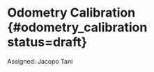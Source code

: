 # Odometry Calibration {#odometry_calibration status=draft}

Assigned: Jacopo Tani

<!-- From old google docs file: https://docs.google.com/document/d/1FmuOvPtKPMSIfay0wuxPQXESbmxYewl3gwJmhLU-4KY/edit#

Motivation
You might have noticed that your vehicle doesn’t really go in a straight line when you command it to. Also, the vehicle might not go at the velocity you are commanding it to drive at.

This is due to the fact a slight difference between the motors and the wheels can cause the left wheel and right wheel to travel slightly different distance even though they have made the same rotation. Also, the system has no encoders, so we are commanding open loop voltages without ensuring the desired wheel velocity is met.

We can counter this behavior by calibrating the “gain” and “trim”  on the commands that are sent to the wheels. This tutorial will walk you through the calibration process and also introduce the use of parameter server in ROS.
Method
We want to be able to specify a velocity(speed) and angular velocity(rotation) to control where the car goes. However the motors can only be controlled via rotation rate commands. Our robots use differential drive. For details see https://chess.eecs.berkeley.edu/eecs149/documentation/differentialDrive.pdf

Software Implementation
The inverse_kinematics_node under dagu_car pkg is in charge of translating a desired velocity(speed) and angular velocity(rotation) command, also called Twist2D, to motor voltages. It also adjusting the wheel voltage commands by a gain and trim value. The relationship between the velocities and the output voltages are defined as:

right_wheel_voltage = (gain + trim) * (linearVelocity + angularVelocity * 0.5 * baseline)
left_wheel_voltage = (gain - trim) * (linearVelocity - angularVelocity * 0.5 * baseline)

The baseline is the distance between the two wheels. Note that if the gain = 1.0 and trim = 0.0, the wheel’s voltages are exactly the same as the linear velocity + or - angular velocity times half the baseline length.


With gain > 1.0, the vehicle goes faster given the same velocity command, and for gain <1.0 it would go slower.

With trim > 0, the right wheel will turn slightly more than the left wheel given the same velocity command; with trim < 0, the left wheel will turn slightly more the right wheel.
Calibration Instructions
Make sure that your vehicle is on and connected to the wifi.

On your Duckiebot, launch the joystick

duckiebot: $ roslaunch duckietown_demos joystick.launch veh:=${VEHICLE_NAME}

Changing the trim to 0.01:

duckiebot: $ rosservice call /${VEHICLE_NAME}/inverse_kinematics_node/set_trim -- 0.01

Or Changing the trim in a negative way, e.g. to -0.01:

duckiebot: $ rosservice call /${VEHICLE_NAME}/inverse_kinematics_node/set_trim -- -0.01

Keep setting the trim until the duckiebot goes straight

Then start setting the gain:

duckiebot: $ rosservice call /${VEHICLE_NAME}/inverse_kinematics_node/set_gain -- 1.1

When you are all done, save the parameters by running:

duckiebot: $ rosservice call /${VEHICLE_NAME}/inverse_kinematics_node/save_calibration

If you do this the first time, you will see how it creates a new ${VEHICLE_NAME}.yaml file for your duckiebot in the folder:
duckietown/config/baseline/calibration/kinematics
 which you can add and commit to the git repo.

Testing instructions
See operation manual instructions for details
Demo instructions
You can connect to your robot and just run “make demo-joystick” to play around with driving straight and  changing the trim/gain
Performance Evaluation
The trim performance is tested by setting a reasonable distance (3 tiles length) and evaluating whether or not the robot can stay within the lane when it traverse the entire distance. The velocity is tested similarly by evaluating whether the robot traverses far enough or too far when driving for a specific amount of time.


-->
